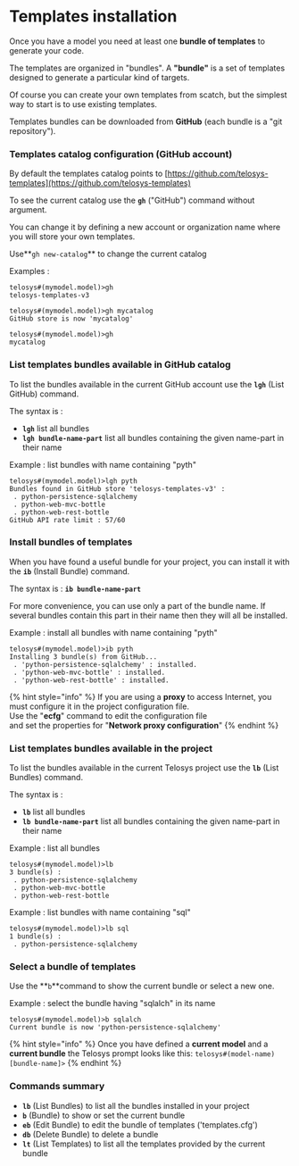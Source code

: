 # Templates installation

Once you have a model you need at least one **bundle of templates** to generate your code.

The templates are organized in "bundles". A **"bundle"** is a set of templates designed to generate a particular kind of targets.

Of course you can create your own templates from scatch, but the simplest way to start is to use existing templates.&#x20;

Templates bundles can be downloaded from **GitHub** (each bundle is a "git repository").

### Templates catalog configuration (GitHub account)

By default the templates catalog points to  [https://github.com/telosys-templates](https://github.com/telosys-templates) &#x20;

To see the current catalog use the **`gh`** ("GitHub") command without argument.

You can change it by defining a new account or organization name where you will store your own templates.&#x20;

Use**`gh new-catalog`**  to change the current catalog

Examples :

```
telosys#(mymodel.model)>gh
telosys-templates-v3

telosys#(mymodel.model)>gh mycatalog
GitHub store is now 'mycatalog'

telosys#(mymodel.model)>gh
mycatalog
```

### List templates bundles available in GitHub catalog

To list the bundles available in the current GitHub account use the **`lgh`** (List GitHub) command.

The syntax is :&#x20;

* **`lgh`** list all bundles&#x20;
* **`lgh bundle-name-part`** list all bundles containing the given name-part in their name

Example : list bundles with name containing "pyth"

```
telosys#(mymodel.model)>lgh pyth
Bundles found in GitHub store 'telosys-templates-v3' :
 . python-persistence-sqlalchemy
 . python-web-mvc-bottle
 . python-web-rest-bottle
GitHub API rate limit : 57/60
```

### Install bundles of templates

When you have found a useful bundle for your project, you can install it with the **`ib`** (Install Bundle) command.

The syntax is : **`ib bundle-name-part`**

For more convenience, you can use only a part of the bundle name. If several bundles contain this part in their name then they will all be installed.

Example : install all bundles with name containing "pyth"

```
telosys#(mymodel.model)>ib pyth
Installing 3 bundle(s) from GitHub...
 . 'python-persistence-sqlalchemy' : installed.
 . 'python-web-mvc-bottle' : installed.
 . 'python-web-rest-bottle' : installed.
```

{% hint style="info" %}
If you are using a **proxy** to access Internet, you must configure it in the project configuration file. \
Use the "**ecfg**" command to edit the configuration file \
and set the properties for "**Network proxy configuration**"
{% endhint %}

### List templates bundles available in the project

To list the bundles available in the current Telosys project use the **`lb`** (List Bundles) command.

The syntax is :&#x20;

* **`lb`** list all bundles&#x20;
* **`lb bundle-name-part`** list all bundles containing the given name-part in their name

Example : list all bundles&#x20;

```
telosys#(mymodel.model)>lb
3 bundle(s) :
 . python-persistence-sqlalchemy
 . python-web-mvc-bottle
 . python-web-rest-bottle
```

Example : list bundles with name containing "sql"

```
telosys#(mymodel.model)>lb sql
1 bundle(s) :
 . python-persistence-sqlalchemy
```

### Select a bundle of templates

Use the **`b`**command to show the current bundle or select a new one.

Example : select the bundle having "sqlalch" in its name

```
telosys#(mymodel.model)>b sqlalch
Current bundle is now 'python-persistence-sqlalchemy'
```

{% hint style="info" %}
Once you have defined a **current model** and a **current bundle** the Telosys prompt looks like this: `telosys#(model-name)[bundle-name]>`
{% endhint %}

### Commands summary

* **`lb`** (List Bundles) to list all the bundles installed in your project
* **`b`** (Bundle) to show or set the current bundle
* **`eb`** (Edit Bundle) to edit the bundle of templates ('templates.cfg')
* **`db`** (Delete Bundle) to delete a bundle
* **`lt`** (List Templates) to list all the templates provided by the current bundle
